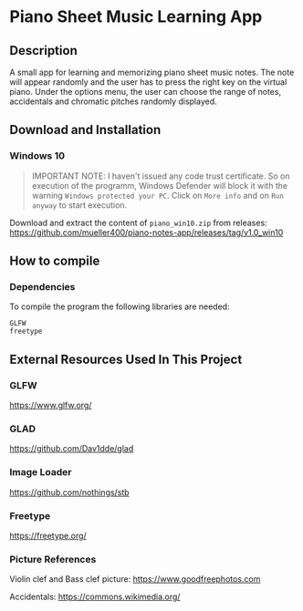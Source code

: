 # Piano Sheet Music Learning App

## Description
A small app for learning and memorizing piano sheet music notes. The note will appear randomly and the user has to press the right key on the virtual piano. Under the options menu, the user can choose the range of notes, accidentals and chromatic pitches randomly displayed.

## Download and Installation
### Windows 10
>IMPORTANT NOTE: I haven't issued any code trust certificate. So on execution of the programm, Windows Defender will block it with the warning `Windows protected your PC`. Click on `More info` and on `Run anyway` to start execution.

Download and extract the content of `piano_win10.zip` from releases:
https://github.com/mueller400/piano-notes-app/releases/tag/v1.0_win10
## How to compile
### Dependencies
To compile the program the following libraries are needed:
```
GLFW
freetype
```

## External Resources Used In This Project
### GLFW
https://www.glfw.org/
### GLAD
https://github.com/Dav1dde/glad
### Image Loader
https://github.com/nothings/stb
### Freetype
https://freetype.org/
### Picture References
Violin clef and Bass clef picture: https://www.goodfreephotos.com

Accidentals: https://commons.wikimedia.org/
